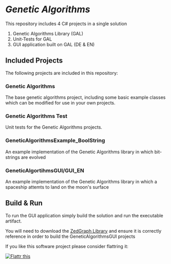 # _Genetic Algorithms_
This repository includes 4 C# projects in a single solution

1. Genetic Algorithms Library (GAL)
2. Unit-Tests for GAL
3. GUI application built on GAL (DE & EN)

## Included Projects

The following projects are included in this repository:

### Genetic Algorithms

The base genetic algorithms project, including some basic example classes which can be modified for use in your own projects.

### Genetic Algorithms Test

Unit tests for the Genetic Algorithms projects.

### GeneticAlgorithmsExample_BoolString

An example implementation of the Genetic Algorithms library in which bit-strings are evolved

### GeneticAlgortihmsGUI/GUI_EN

An example implementation of the Genetic Algorithms library in which a spaceship attemts to land on the moon's surface

## Build & Run

To run the GUI application simply build the solution and run the executable artifact.

You will need to download the [ZedGraph Library](http://sourceforge.net/projects/zedgraph/?source=navbar) and ensure it is correctly reference in order to build the GeneticAlgorithmsGUI projects

If you like this software project please consider flattring it:

[![Flattr this](http://api.flattr.com/button/button-compact-static-100x17.png)](https://flattr.com/thing/42363/Lunar-Lander-Genetic-Algorithms-in-C)
